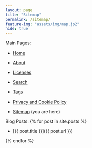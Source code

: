 ```yaml
---
layout: page
title: "Sitemap"
permalink: /sitemap/
feature-img: "assets/img/map.jp2"
hide: true
---
```


Main Pages:

* [Home](/)

* [About](/about/)

* [Licenses](/license/)

* [Search](/search/)

* [Tags](/tags/)

* [Privacy and Cookie Policy](/privacy/)

* [Sitemap](/sitemap/) (you are here)

Blog Posts:
{% for post in site.posts %}

* [{{ post.title }}]({{ post.url }})

{% endfor %}
